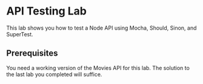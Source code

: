 # API Testing Lab

This lab shows you how to test a Node API using Mocha, Should, Sinon, and SuperTest.

## Prerequisites

You need a working version of the Movies API for this lab. The solution to the last lab you completed will suffice. 